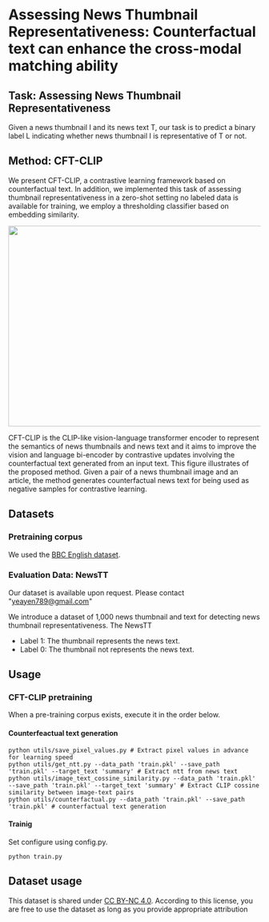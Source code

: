 # Assessing News Thumbnail Representativeness: Counterfactual text can enhance the cross-modal matching ability

## Task: Assessing News Thumbnail Representativeness
Given a news thumbnail I and its news text T, our task is to predict a binary label L indicating whether news thumbnail I is representative of T or not.


## Method: CFT-CLIP
We present CFT-CLIP, a contrastive learning framework based on counterfactual text. In addition, we implemented this task of assessing thumbnail representativeness in a zero-shot setting no labeled data is available for training, we employ a thresholding classifier based on embedding similarity.

<p align="center"><img src="https://github.com/ssu-humane/fake-news-thumbnail_2/assets/76805677/634d2896-9b8d-428c-8c96-8f5c69a7afbd" width="600" height="400"></p>
CFT-CLIP is the CLIP-like vision-language transformer encoder to represent the semantics of news thumbnails and news text and it aims to improve the vision and language bi-encoder by contrastive updates involving the counterfactual text generated from an input text. This figure illustrates of the proposed method. Given a pair of a news thumbnail image and an article, the method generates counterfactual news text for being used as negative samples for contrastive learning.


## Datasets 
### Pretraining corpus
We used the [BBC English dataset](https://aclanthology.org/2023.eacl-main.263/).

### Evaluation Data: NewsTT
Our dataset is available upon request. Please contact "yeayen789@gmail.com"

We introduce a dataset of 1,000 news thumbnail and text for detecting news thumbnail representativeness. The NewsTT
* Label 1: The thumbnail represents the news text.
* Label 0: The thumbnail not represents the news text.


## Usage
### CFT-CLIP pretraining
When a pre-training corpus exists, execute it in the order below.

#### Counterfeactual text generation
```
python utils/save_pixel_values.py # Extract pixel values ​​in advance for learning speed
python utils/get_ntt.py --data_path 'train.pkl' --save_path 'train.pkl' --target_text 'summary' # Extract ntt from news text
python utils/image_text_cossine_similarity.py --data_path 'train.pkl' --save_path 'train.pkl' --target_text 'summary' # Extract CLIP cossine similarity between image-text pairs
python utils/counterfactual.py --data_path 'train.pkl' --save_path 'train.pkl' # counterfactual text generation 
```

#### Trainig
Set configure using config.py.
```
python train.py
```
## Dataset usage
This dataset is shared under [CC BY-NC 4.0](https://creativecommons.org/licenses/by-nc/4.0/deed.en). According to this license, you are free to use the dataset as long as you provide appropriate attribution
